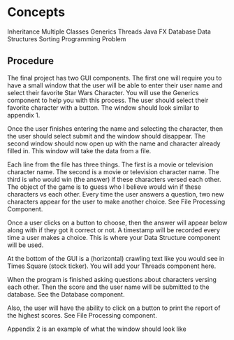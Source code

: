 # Concepts

Inheritance
Multiple Classes
Generics
Threads
Java FX
Database
Data Structures
Sorting
Programming Problem

## Procedure

The final project has two GUI components.  The first one will require you to have a small window that the user will be able to enter their user name and select their favorite Star Wars Character.  You will use the Generics component to help you with this process.  The user should select their favorite character with a button.  The window should look similar to appendix 1.  

Once the user finishes entering the name and selecting the character, then the user should select submit and the window should disappear.  The second window should now open up with the name and character already filled in.  This window will take the data from a file.  

Each line from the file has three things.  The first is a movie or television character name.  The second is a movie or television character name.  The third is who would win (the answer) if these characters versed each other.  The object of the game is to guess who I believe would win if these characters vs each other.  Every time the user answers a question, two new characters appear for the user to make another choice.  See File Processing Component.

Once a user clicks on a button to choose, then the answer will appear below along with if they got it correct or not.  A timestamp will be recorded every time a user makes a choice.  This is where your Data Structure component will be used.

At the bottom of the GUI is a (horizontal) crawling text like you would see in Times Square (stock ticker).  You will add your Threads component here.

When the program is finished asking questions about characters versing each other.  Then the score and the user name will be submitted to the database.  See the Database component.

Also, the user will have the ability to click on a button to print the report of the highest scores.  See File Processing component.

Appendix 2 is an example of what the window should look like
